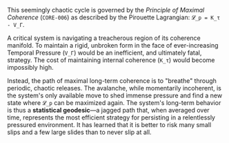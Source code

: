 This seemingly chaotic cycle is governed by the *Principle of Maximal Coherence* (`CORE-006`) as described by the Pirouette Lagrangian: `𝓛_p = K_τ - V_Γ`.

A critical system is navigating a treacherous region of its coherence manifold. To maintain a rigid, unbroken form in the face of ever-increasing Temporal Pressure (`V_Γ`) would be an inefficient, and ultimately fatal, strategy. The cost of maintaining internal coherence (`K_τ`) would become impossibly high.

Instead, the path of maximal long-term coherence is to "breathe" through periodic, chaotic releases. The avalanche, while momentarily incoherent, is the system's only available move to shed immense pressure and find a new state where `𝓛_p` can be maximized again. The system's long-term behavior is thus a **statistical geodesic**—a jagged path that, when averaged over time, represents the most efficient strategy for persisting in a relentlessly pressured environment. It has learned that it is better to risk many small slips and a few large slides than to never slip at all.